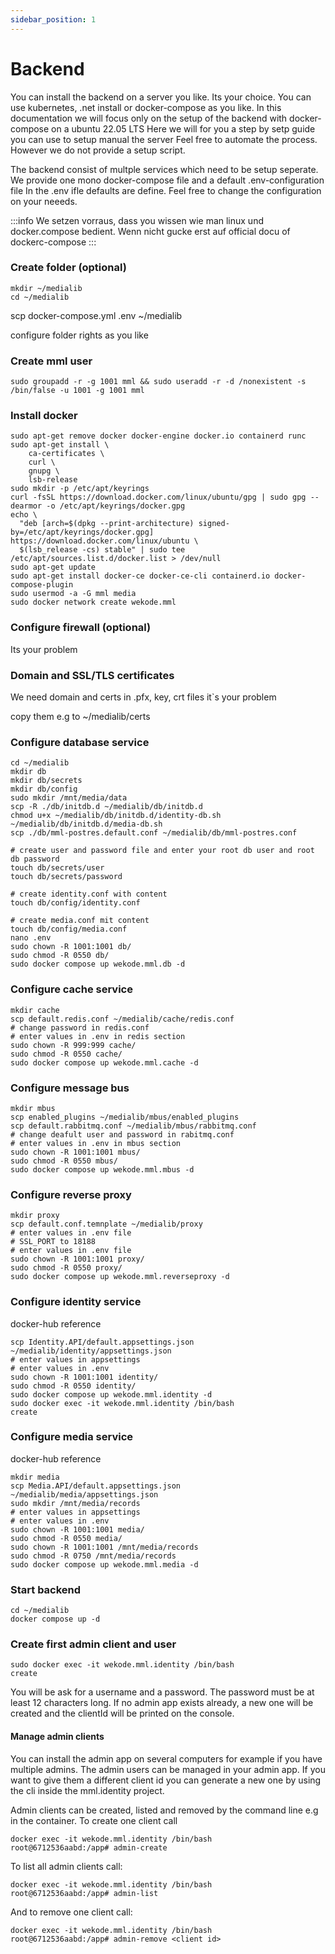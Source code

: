 ```yaml
---
sidebar_position: 1
---
```


# Backend

You can install the backend on a server you like. Its your choice. You can use kubernetes, .net install or docker-compose as you like.
In this documentation we will focus only on the setup of the backend with docker-compose on a ubuntu 22.05 LTS
Here we will for you a step by setp guide you can use to setup manual the server
Feel free to automate the process. However we do not provide a setup script.

The backend consist of multple services which need to be setup seperate. We provide one mono docker-compose file and a default .env-configuration file
In the .env ifle defaults are define. Feel free to change the configuration on your neeeds.

:::info
We setzen vorraus, dass you wissen wie man linux und docker.compose bedient. Wenn nicht gucke erst auf official docu of dockerc-compose
:::

### Create folder (optional)

```
mkdir ~/medialib
cd ~/medialib
```

scp docker-compose.yml .env ~/medialib

configure folder rights as you like

### Create mml user

```
sudo groupadd -r -g 1001 mml && sudo useradd -r -d /nonexistent -s /bin/false -u 1001 -g 1001 mml
```

### Install docker

```
sudo apt-get remove docker docker-engine docker.io containerd runc
sudo apt-get install \
    ca-certificates \
    curl \
    gnupg \
    lsb-release
sudo mkdir -p /etc/apt/keyrings
curl -fsSL https://download.docker.com/linux/ubuntu/gpg | sudo gpg --dearmor -o /etc/apt/keyrings/docker.gpg
echo \
  "deb [arch=$(dpkg --print-architecture) signed-by=/etc/apt/keyrings/docker.gpg] https://download.docker.com/linux/ubuntu \
  $(lsb_release -cs) stable" | sudo tee /etc/apt/sources.list.d/docker.list > /dev/null
sudo apt-get update
sudo apt-get install docker-ce docker-ce-cli containerd.io docker-compose-plugin
sudo usermod -a -G mml media
sudo docker network create wekode.mml
```

### Configure firewall (optional)

Its your problem

### Domain and SSL/TLS certificates

We need domain and certs in .pfx, key, crt files it`s your problem

copy them e.g to ~/medialib/certs

### Configure database service

```
cd ~/medialib
mkdir db
mkdir db/secrets
mkdir db/config
sudo mkdir /mnt/media/data
scp -R ./db/initdb.d ~/medialib/db/initdb.d
chmod u+x ~/medialib/db/initdb.d/identity-db.sh ~/medialib/db/initdb.d/media-db.sh
scp ./db/mml-postres.default.conf ~/medialib/db/mml-postres.conf

# create user and password file and enter your root db user and root db password
touch db/secrets/user
touch db/secrets/password

# create identity.conf with content
touch db/config/identity.conf

# create media.conf mit content
touch db/config/media.conf
nano .env
sudo chown -R 1001:1001 db/
sudo chmod -R 0550 db/
sudo docker compose up wekode.mml.db -d
```

### Configure cache service

```
mkdir cache
scp default.redis.conf ~/medialib/cache/redis.conf
# change password in redis.conf
# enter values in .env in redis section
sudo chown -R 999:999 cache/
sudo chmod -R 0550 cache/
sudo docker compose up wekode.mml.cache -d
```

### Configure message bus

```
mkdir mbus
scp enabled_plugins ~/medialib/mbus/enabled_plugins
scp default.rabbitmq.conf ~/medialib/mbus/rabbitmq.conf
# change deafult user and password in rabitmq.conf
# enter values in .env in mbus section
sudo chown -R 1001:1001 mbus/
sudo chmod -R 0550 mbus/
sudo docker compose up wekode.mml.mbus -d
```

### Configure reverse proxy

```
mkdir proxy
scp default.conf.temnplate ~/medialib/proxy
# enter values in .env file
# SSL_PORT to 18188
# enter values in .env file
sudo chown -R 1001:1001 proxy/
sudo chmod -R 0550 proxy/
sudo docker compose up wekode.mml.reverseproxy -d
```

### Configure identity service

docker-hub reference

```
scp Identity.API/default.appsettings.json ~/medialib/identity/appsettings.json
# enter values in appsettings
# enter values in .env
sudo chown -R 1001:1001 identity/
sudo chmod -R 0550 identity/
sudo docker compose up wekode.mml.identity -d
sudo docker exec -it wekode.mml.identity /bin/bash
create
```

### Configure media service

docker-hub reference

```
mkdir media
scp Media.API/default.appsettings.json ~/medialib/media/appsettings.json
sudo mkdir /mnt/media/records
# enter values in appsettings
# enter values in .env
sudo chown -R 1001:1001 media/
sudo chmod -R 0550 media/
sudo chown -R 1001:1001 /mnt/media/records
sudo chmod -R 0750 /mnt/media/records
sudo docker compose up wekode.mml.media -d
```

### Start backend

```
cd ~/medialib
docker compose up -d 
```

### Create first admin client and user

```
sudo docker exec -it wekode.mml.identity /bin/bash
create
```

You will be ask for a username and a password. The password must be at least 12 characters long. If no admin app exists already, a new one will be created and the clientId will be printed on the console.

#### Manage admin clients

You can install the admin app on several computers for example if you have multiple admins. The admin users can be managed in your admin app.
If you want to give them a different client id you can generate a new one by using the cli inside the mml.identity project.

Admin clients can be created, listed and removed by the command line e.g in the container. To create one client call

```
docker exec -it wekode.mml.identity /bin/bash
root@6712536aabd:/app# admin-create
```

To list all admin clients call:

```
docker exec -it wekode.mml.identity /bin/bash
root@6712536aabd:/app# admin-list
```

And to remove one client call:

```
docker exec -it wekode.mml.identity /bin/bash
root@6712536aabd:/app# admin-remove <client id>
```